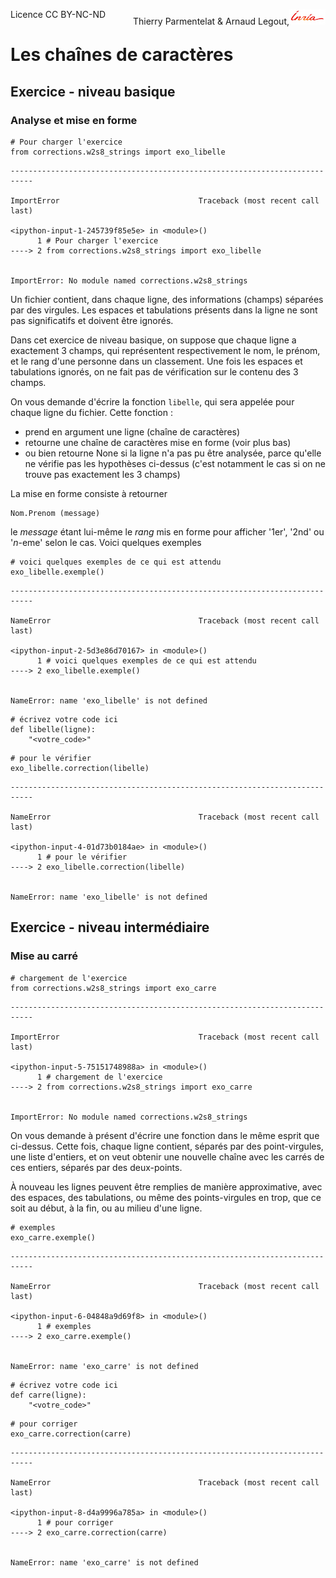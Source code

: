
<span style="float:left;">Licence CC BY-NC-ND</span><span style="float:right;">Thierry Parmentelat &amp; Arnaud Legout,<img src="../../media/inria-25.png" style="display:inline"></span><br/>

# Les chaînes de caractères

## Exercice - niveau basique

### Analyse et mise en forme


```
# Pour charger l'exercice
from corrections.w2s8_strings import exo_libelle
```


    ---------------------------------------------------------------------------

    ImportError                               Traceback (most recent call last)

    <ipython-input-1-245739f85e5e> in <module>()
          1 # Pour charger l'exercice
    ----> 2 from corrections.w2s8_strings import exo_libelle


    ImportError: No module named corrections.w2s8_strings


Un fichier contient, dans chaque ligne, des informations (champs) séparées par des virgules. Les espaces et tabulations présents dans la ligne ne sont pas significatifs et doivent être ignorés.

Dans cet exercice de niveau basique, on suppose que chaque ligne a exactement 3 champs, qui représentent respectivement le nom, le prénom, et le rang d'une personne dans un classement. Une fois les espaces et tabulations ignorés, on ne fait pas de vérification sur le contenu des 3 champs.

On vous demande d'écrire la fonction `libelle`, qui sera appelée pour chaque ligne du fichier. Cette fonction&nbsp;:
 * prend en argument une ligne (chaîne de caractères)
 * retourne une chaîne de caractères mise en forme (voir plus bas)
 * ou bien retourne None si la ligne n'a pas pu être analysée, parce qu'elle ne vérifie pas les hypothèses ci-dessus (c'est notamment le cas si on ne trouve pas exactement les 3 champs)



 La mise en forme consiste à retourner

    Nom.Prenom (message)

 le *message* étant lui-même le *rang* mis en forme pour afficher '1er', '2nd' ou '*n*-eme' selon le cas. Voici quelques exemples


```
# voici quelques exemples de ce qui est attendu
exo_libelle.exemple()
```


    ---------------------------------------------------------------------------

    NameError                                 Traceback (most recent call last)

    <ipython-input-2-5d3e86d70167> in <module>()
          1 # voici quelques exemples de ce qui est attendu
    ----> 2 exo_libelle.exemple()


    NameError: name 'exo_libelle' is not defined



```
# écrivez votre code ici
def libelle(ligne):
    "<votre_code>"
```


```
# pour le vérifier
exo_libelle.correction(libelle)
```


    ---------------------------------------------------------------------------

    NameError                                 Traceback (most recent call last)

    <ipython-input-4-01d73b0184ae> in <module>()
          1 # pour le vérifier
    ----> 2 exo_libelle.correction(libelle)


    NameError: name 'exo_libelle' is not defined


## Exercice - niveau intermédiaire

### Mise au carré


```
# chargement de l'exercice
from corrections.w2s8_strings import exo_carre
```


    ---------------------------------------------------------------------------

    ImportError                               Traceback (most recent call last)

    <ipython-input-5-75151748988a> in <module>()
          1 # chargement de l'exercice
    ----> 2 from corrections.w2s8_strings import exo_carre


    ImportError: No module named corrections.w2s8_strings


On vous demande à présent d'écrire une fonction dans le même esprit que ci-dessus.
Cette fois, chaque ligne contient, séparés par des point-virgules, une liste d'entiers, et on veut obtenir une nouvelle chaîne avec les carrés de ces entiers, séparés par des deux-points.

À nouveau les lignes peuvent être remplies de manière approximative, avec des espaces, des tabulations, ou même des points-virgules en trop, que ce soit au début, à la fin, ou au milieu d'une ligne.


```
# exemples
exo_carre.exemple()
```


    ---------------------------------------------------------------------------

    NameError                                 Traceback (most recent call last)

    <ipython-input-6-04848a9d69f8> in <module>()
          1 # exemples
    ----> 2 exo_carre.exemple()


    NameError: name 'exo_carre' is not defined



```
# écrivez votre code ici
def carre(ligne):
    "<votre_code>"
```


```
# pour corriger
exo_carre.correction(carre)
```


    ---------------------------------------------------------------------------

    NameError                                 Traceback (most recent call last)

    <ipython-input-8-d4a9996a785a> in <module>()
          1 # pour corriger
    ----> 2 exo_carre.correction(carre)


    NameError: name 'exo_carre' is not defined

